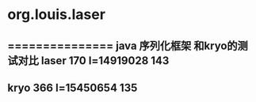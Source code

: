 # org.louis.laser
===============
java 序列化框架
和kryo的测试对比
laser
170
l=14919028
143
--------------------
kryo
366
l=15450654
135
--------------------

